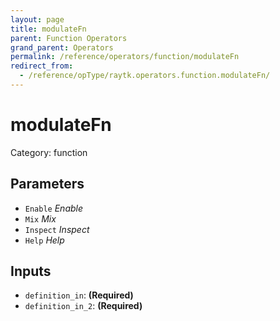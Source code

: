 ```yaml
---
layout: page
title: modulateFn
parent: Function Operators
grand_parent: Operators
permalink: /reference/operators/function/modulateFn
redirect_from:
  - /reference/opType/raytk.operators.function.modulateFn/
---
```


# modulateFn

Category: function



## Parameters

* `Enable` *Enable*
* `Mix` *Mix*
* `Inspect` *Inspect*
* `Help` *Help*

## Inputs

* `definition_in`:  **(Required)**
* `definition_in_2`:  **(Required)**